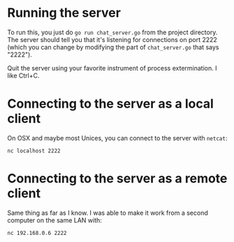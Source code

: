 # Running the server

To run this, you just do `go run chat_server.go` from the project directory.
The server should tell you that it's listening for connections on port 2222
(which you can change by modifying the part of `chat_server.go` that says "2222").

Quit the server using your favorite instrument of process extermination. I like Ctrl+C.

# Connecting to the server as a local client

On OSX and maybe most Unices, you can connect to the server with `netcat`:

```
nc localhost 2222
```

# Connecting to the server as a remote client

Same thing as far as I know. I was able to make it work from a second computer on the same LAN with:

```
nc 192.168.0.6 2222
```
